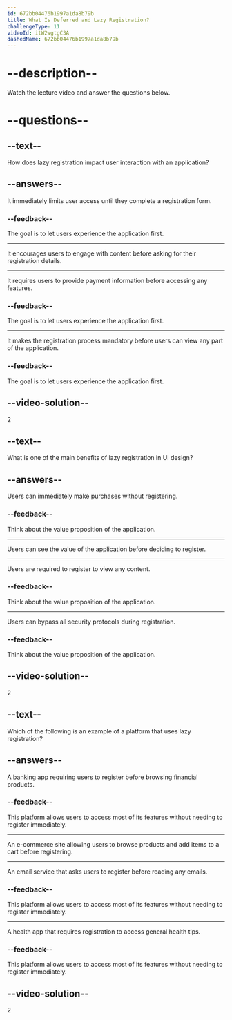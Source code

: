 ```yaml
---
id: 672bb04476b1997a1da8b79b
title: What Is Deferred and Lazy Registration?
challengeType: 11
videoId: itW2wgtgC3A
dashedName: 672bb04476b1997a1da8b79b
---
```


# --description--

Watch the lecture video and answer the questions below.

# --questions--

## --text--

How does lazy registration impact user interaction with an application?

## --answers--

It immediately limits user access until they complete a registration form.

### --feedback--

The goal is to let users experience the application first.

---

It encourages users to engage with content before asking for their registration details.

---

It requires users to provide payment information before accessing any features.

### --feedback--

The goal is to let users experience the application first.

---

It makes the registration process mandatory before users can view any part of the application.

### --feedback--

The goal is to let users experience the application first.

## --video-solution--

2

## --text--

What is one of the main benefits of lazy registration in UI design?

## --answers--

Users can immediately make purchases without registering.

### --feedback--

Think about the value proposition of the application.

---

Users can see the value of the application before deciding to register.

---

Users are required to register to view any content.

### --feedback--

Think about the value proposition of the application.

---

Users can bypass all security protocols during registration.

### --feedback--

Think about the value proposition of the application.

## --video-solution--

2

## --text--

Which of the following is an example of a platform that uses lazy registration?

## --answers--

A banking app requiring users to register before browsing financial products.

### --feedback--

This platform allows users to access most of its features without needing to register immediately.

---

An e-commerce site allowing users to browse products and add items to a cart before registering.

---

An email service that asks users to register before reading any emails.

### --feedback--

This platform allows users to access most of its features without needing to register immediately.

---

A health app that requires registration to access general health tips.

### --feedback--

This platform allows users to access most of its features without needing to register immediately.

## --video-solution--

2
